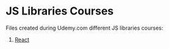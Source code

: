 # JS Libraries Courses

Files created during Udemy.com different JS libraries courses:

1. [React](https://www.udemy.com)

